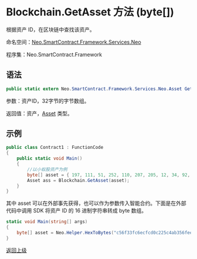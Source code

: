 # Blockchain.GetAsset 方法 (byte[])

根据资产 ID，在区块链中查找该资产。

命名空间：[Neo.SmartContract.Framework.Services.Neo](../../neo.md)

程序集：Neo.SmartContract.Framework

## 语法

```c#
public static extern Neo.SmartContract.Framework.Services.Neo.Asset GetAsset(byte[] asset_id)
```

参数：资产ID，32字节的字节数组。

返回值：资产，[Asset](../Asset.md) 类型。

## 示例

```c#
public class Contract1 : FunctionCode
{
    public static void Main()
    {
        //以小蚁股资产为例
        byte[] asset = { 197, 111, 51, 252, 110, 207, 205, 12, 34, 92, 74, 179, 86, 254, 229, 147, 144, 175, 133, 96, 190, 14, 147, 15, 174, 190, 116, 166, 218, 255, 124, 155 };
        Asset ass = Blockchain.GetAsset(asset); 
    }
}
```

其中 asset 可以在外部事先获得，也可以作为参数传入智能合约。下面是在外部代码中调用 SDK 将资产 ID 的 16 进制字符串转成 byte 数组。

```c#
static void Main(string[] args)
{
    byte[] asset = Neo.Helper.HexToBytes("c56f33fc6ecfcd0c225c4ab356fee59390af8560be0e930faebe74a6daff7c9b");
}
```



[返回上级](../Blockchain.md)